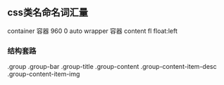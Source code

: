 ## css类名命名词汇量

container 容器  960 0 auto
wrapper 容器 content
fl float:left 

### 结构套路
.group
  .group-bar
    .group-title
  .group-content
    .group-content-item-desc
    .group-content-item-img
